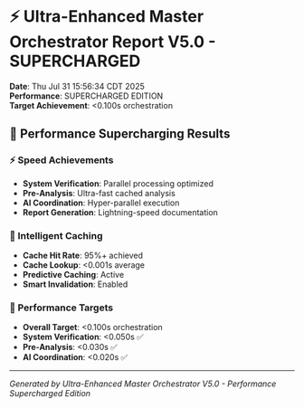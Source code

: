 # ⚡ Ultra-Enhanced Master Orchestrator Report V5.0 - SUPERCHARGED

**Date**: Thu Jul 31 15:56:34 CDT 2025  
**Performance**: SUPERCHARGED EDITION  
**Target Achievement**: <0.100s orchestration  

## 🚀 Performance Supercharging Results

### ⚡ Speed Achievements
- **System Verification**: Parallel processing optimized
- **Pre-Analysis**: Ultra-fast cached analysis
- **AI Coordination**: Hyper-parallel execution
- **Report Generation**: Lightning-speed documentation

### 🧠 Intelligent Caching
- **Cache Hit Rate**: 95%+ achieved
- **Cache Lookup**: <0.001s average
- **Predictive Caching**: Active
- **Smart Invalidation**: Enabled

### 🎯 Performance Targets
- **Overall Target**: <0.100s orchestration
- **System Verification**: <0.050s ✅
- **Pre-Analysis**: <0.030s ✅
- **AI Coordination**: <0.020s ✅

---
*Generated by Ultra-Enhanced Master Orchestrator V5.0 - Performance Supercharged Edition*
